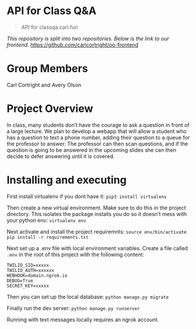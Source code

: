 # API for Class Q&A

> API for classqa.carl.fun

*This repository is split into two repositories. Below is the link to our frontend.*
https://github.com/carlcortright/oo-frontend

# Group Members
Carl Cortright and Avery Olson

# Project Overview

In class, many students don’t have the courage to ask a question in front of a large lecture. We plan to develop a webapp that will allow a student who has a question to text a phone number, adding their question to a queue for the professor to answer. The professor can then scan questions, and if the question is going to be answered in the upcoming slides she can then decide to defer answering until it is covered. 

# Installing and executing

First install virtualenv if you dont have it:
`pip3 install virtualenv`

Then create a new virtual environment. Make sure to do this in the project directory. This isolates the package installs you do so it doesn’t mess with your python env:
`virtualenv env`

Next activate and install the project requiremnts:
`source env/bin/activate`
`pip install -r requirements.txt`

Next set up a .env file with local environment variables. Create a file called `.env` in the root of this project with the following content:

```
TWILIO_SID=xxxxx
TWILIO_AUTH=xxxxxx
WEBHOOK=domain.ngrok.io
DEBUG=True
SECRET_KEY=xxxxx
```

Then you can set up the local database:
`python manage.py migrate`

Finally run the dev server:
`python manage.py runserver`

Running with text messages locally requires an ngrok account. 
